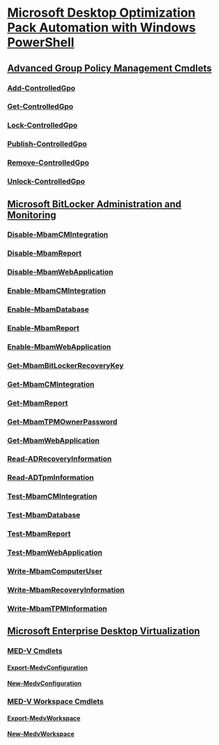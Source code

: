 # [Microsoft Desktop Optimization Pack Automation with Windows PowerShell](index.md)
## [Advanced Group Policy Management Cmdlets](index.md)
### [Add-ControlledGpo](add-controlledgpo.md)
### [Get-ControlledGpo](get-controlledgpo.md)
### [Lock-ControlledGpo](lock-controlledgpo.md)
### [Publish-ControlledGpo](publish-controlledgpo.md)
### [Remove-ControlledGpo](remove-controlledgpo.md)
### [Unlock-ControlledGpo](unlock-controlledgpo.md)
## [Microsoft BitLocker Administration and Monitoring](index.md)
### [Disable-MbamCMIntegration](disable-mbamcmintegration.md)
### [Disable-MbamReport](disable-mbamreport.md)
### [Disable-MbamWebApplication](disable-mbamwebapplication.md)
### [Enable-MbamCMIntegration](enable-mbamcmintegration.md)
### [Enable-MbamDatabase](enable-mbamdatabase.md)
### [Enable-MbamReport](enable-mbamreport.md)
### [Enable-MbamWebApplication](enable-mbamwebapplication.md)
### [Get-MbamBitLockerRecoveryKey](get-mbambitlockerrecoverykey.md)
### [Get-MbamCMIntegration](get-mbamcmintegration.md)
### [Get-MbamReport](get-mbamreport.md)
### [Get-MbamTPMOwnerPassword](get-mbamtpmownerpassword.md)
### [Get-MbamWebApplication](get-mbamwebapplication.md)
### [Read-ADRecoveryInformation](read-adrecoveryinformation.md)
### [Read-ADTpmInformation](read-adtpminformation.md)
### [Test-MbamCMIntegration](test-mbamcmintegration.md)
### [Test-MbamDatabase](test-mbamdatabase.md)
### [Test-MbamReport](test-mbamreport.md)
### [Test-MbamWebApplication](test-mbamwebapplication.md)
### [Write-MbamComputerUser](write-mbamcomputeruser.md)
### [Write-MbamRecoveryInformation](write-mbamrecoveryinformation.md)
### [Write-MbamTPMInformation](write-mbamtpminformation.md)
## [Microsoft Enterprise Desktop Virtualization](index.md)
### [MED-V Cmdlets](medv-cmdlets.md)
#### [Export-MedvConfiguration](export-medvconfiguration.md)
#### [New-MedvConfiguration](new-medvconfiguration.md)
### [MED-V Workspace Cmdlets](medv-workspace-cmdlets.md)
#### [Export-MedvWorkspace](export-medvworkspace.md)
#### [New-MedvWorkspace](new-medvworkspace.md)
